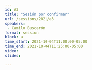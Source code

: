 ```yaml
---
id: A3
title: "Sesión por confirmar"
url: /sessions/2021/a3
speakers:
 - Camilo Buscarón
format: session
block: a
time_start: 2021-10-04T11:00:00-05:00
time_end: 2021-10-04T11:25:00-05:00
video:
slides:

---
```

